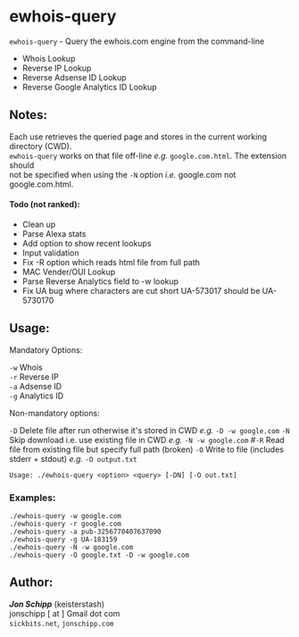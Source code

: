 # ewhois-query

`ewhois-query` - Query the ewhois.com engine from the command-line

   * Whois Lookup
   * Reverse IP Lookup
   * Reverse Adsense ID Lookup
   * Reverse Google Analytics ID Lookup

## Notes:

Each use retrieves the queried page and stores in the current working directory (CWD). <br>
`ewhois-query` works on that file off-line *e.g.* `google.com.html`. The extension should <br>
not be specified when using the `-N` option *i.e.*  google.com not google.com.html.

####  Todo (not ranked):

   * Clean up
   * Parse Alexa stats
   * Add option to show recent lookups
   * Input validation
   * Fix -R option which reads html file from full path
   * MAC Vender/OUI Lookup
   * Parse Reverse Analytics field to -w lookup
   * Fix UA bug where characters are cut short
       UA-573017 should be UA-5730170

## Usage:

Mandatory Options:

`-w`  <dns>  Whois <br>
`-r`  <ip>   Reverse IP <br>
`-a`  <id>   Adsense ID <br>
`-g`  <id>   Analytics ID <br>

Non-mandatory options:

`-D` Delete file after run otherwise it's stored in CWD *e.g.* `-D -w google.com`
`-N` Skip download i.e. use existing file in CWD *e.g.* `-N -w google.com`
#`-R` Read file from existing file but specify full path (broken)
`-O` Write to file (includes stderr  + stdout) *e.g.* `-O output.txt`

```shell
Usage: ./ewhois-query <option> <query> [-DN] [-O out.txt]
```

### Examples:

```shell
./ewhois-query -w google.com
./ewhois-query -r google.com
./ewhois-query -a pub-3256770407637090
./ewhois-query -g UA-183159
./ewhois-query -N -w google.com
./ewhois-query -O google.txt -D -w google.com
```

## Author:

***Jon Schipp*** (keisterstash) <br>
jonschipp [ at ] Gmail dot com <br>
`sickbits.net`, `jonschipp.com` <br>
